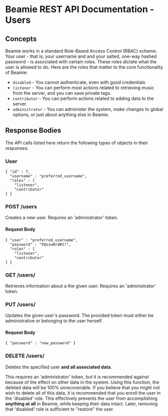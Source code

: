 # Beamie REST API Documentation - Users

## Concepts

Beamie works in a standard Role-Based Access Control (RBAC) scheme. Your user -
that is; your username and and your salted, one-way hashed password - is
associated with certain roles. These roles dictate what the user is allowed to
do. Here are the roles that matter to the core functionality of Beamie:

 * `disabled` - You cannot authenticate, even with good credentials
 * `listener` - You can perform most actions related to retrieving music from
                the server, and you can save private tags.
 * `contributor` - You can perform actions related to adding data to the server.
 * `administrator` - You can administer the system, make changes to global
                     options, or just about anything else in Beamie.

## Response Bodies

The API calls listed here return the following types of objects in their
responses:

### User

    { "id" : 7,
      "username" : "preferred_username",
      "roles" : [
        "listener",
        "contributor"
    ] }


### POST /users

Creates a new user. Requires an 'administrator' token.

#### Request Body

    { "user" : "preferred_username",
      "password" : "P@ssw0rd#1!",
      "roles" : [
        "listener",
        "contributor"
    ] }


### GET /users/<username>

Retrieves information about a the given user. Requires an 'administrator' token.


### PUT /users/<username>

Updates the given user's password. The provided token must either be
administrative or belonging to the user herself.

#### Request Body

    { "password" : "new_password" }


### DELETE /users/<username>

Deletes the specified user **and all associated data**.

This requires an 'administrator' token, but it is recommended against because
of the effect on other data in the system. Using this function, the deleted data
will be 100% unrecoverable. If you believe that you might not wish to delete all
of this data, it is recommended that you enroll the user in the 'disabled' role.
This effectively prevents the user from accomplishing **anything at all** in
Beamie, while keeping their data intact. Later, removing that 'disabled' role is
sufficient to "restore" the user.


